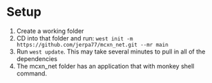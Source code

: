 # Setup
1. Create a working folder
2. CD into that folder and run:
   `west init -m https://github.com/jerpa77/mcxn_net.git --mr main`
3. Run `west update`. This may take several minutes to pull in all of the dependencies
4. The mcxn_net folder has an application that with monkey shell command.
